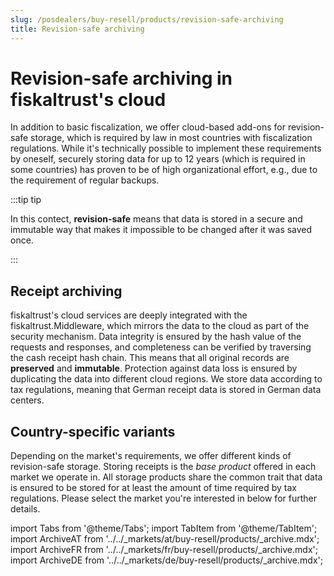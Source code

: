 ```yaml
---
slug: /posdealers/buy-resell/products/revision-safe-archiving
title: Revision-safe archiving
---
```


# Revision-safe archiving in fiskaltrust's cloud
In addition to basic fiscalization, we offer cloud-based add-ons for revision-safe storage, which is required by law in most countries with fiscalization regulations. While it's technically possible to implement these requirements by oneself, securely storing data for up to 12 years (which is required in some countries) has proven to be of high organizational effort, e.g., due to the requirement of regular backups.

:::tip tip

In this contect, **revision-safe** means that data is stored in a secure and immutable way that makes it impossible to be changed after it was saved once.

:::

## Receipt archiving
fiskaltrust's cloud services are deeply integrated with the fiskaltrust.Middleware, which mirrors the data to the cloud as part of the security mechanism. Data integrity is ensured by the hash value of the requests and responses, and completeness can be verified by traversing the cash receipt hash chain. This means that all original records are **preserved** and **immutable**. Protection against data loss is ensured by duplicating the data into different cloud regions. We store data according to tax regulations, meaning that German receipt data is stored in German data centers.

## Country-specific variants
Depending on the market's requirements, we offer different kinds of revision-safe storage. Storing receipts is the _base product_ offered in each market we operate in. All storage products share the common trait that data is ensured to be stored for at least the amount of time required by tax regulations. Please select the market you're interested in below for further details.


import Tabs from '@theme/Tabs';
import TabItem from '@theme/TabItem';
import ArchiveAT from '../../_markets/at/buy-resell/products/_archive.mdx';
import ArchiveFR from '../../_markets/fr/buy-resell/products/_archive.mdx';
import ArchiveDE from '../../_markets/de/buy-resell/products/_archive.mdx';

<Tabs groupId="market">

  <TabItem value="AT" label="Austria">
    <ArchiveAT />
  </TabItem>

  <TabItem value="FR" label="France">
    <ArchiveFR />
  </TabItem>

  <TabItem value="DE" label="Germany">
    <ArchiveDE />
  </TabItem>

</Tabs>